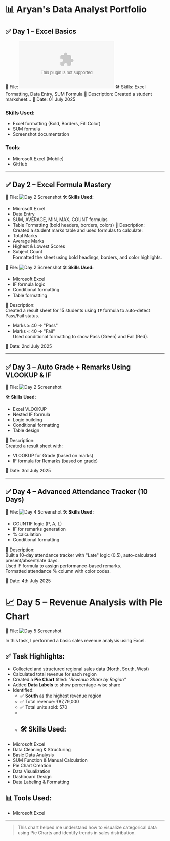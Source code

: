 # 📊 Aryan's Data Analyst Portfolio

## ✅ Day 1 – Excel Basics

📁 File: ![Day 1 Screenshot](./Aryan_Excel_day1_project.xls)
🛠️ Skills: Excel Formatting, Data Entry, SUM Formula
📝 Description: Created a student marksheet...
📅 Date: 01 July 2025
### Skills Used:
- Excel formatting (Bold, Borders, Fill Color)
- SUM formula
- Screenshot documentation

### Tools:
- Microsoft Excel (Mobile)
- GitHub


---

## ✅ Day 2 – Excel Formula Mastery

📁 File: ![Day 2 Screenshot](./Excelpractice2.png) 
🛠️ **Skills Used:**
- Microsoft Excel
- Data Entry
- SUM, AVERAGE, MIN, MAX, COUNT formulas
- Table Formatting (bold headers, borders, colors)
📝 Description:  
Created a student marks table and used formulas to calculate:
- Total Marks
- Average Marks
- Highest & Lowest Scores
- Subject Count  
Formatted the sheet using bold headings, borders, and color highlights.

📁 File: ![Day 2 Screenshot](./IF_FORMULA_RESULTS.jpg)
🛠️ **Skills Used:**
- Microsoft Excel
- IF formula logic
- Conditional formatting
- Table formatting

📝 Description:  
Created a result sheet for 15 students using `IF` formula to auto-detect Pass/Fail status.  
- Marks ≥ 40 → "Pass"  
- Marks < 40 → "Fail"  
Used conditional formatting to show Pass (Green) and Fail (Red).

📅 Date: 2nd July 2025

---

## ✅ Day 3 – Auto Grade + Remarks Using VLOOKUP & IF

📁 File: ![Day 2 Screenshot](./VLOOKUP_PRACTICE.jpg)

🛠️ **Skills Used:**
- Excel VLOOKUP
- Nested IF formula
- Logic building
- Conditional formatting
- Table design

📝 Description:  
Created a result sheet with:
- VLOOKUP for Grade (based on marks)
- IF formula for Remarks (based on grade)

📅 Date: 3rd July 2025


---

## ✅ Day 4 – Advanced Attendance Tracker (10 Days)

📁 File: ![Day 4 Screenshot](./ATTENDANCE_TRACKER_10DAYS.jpg)
🛠️ **Skills Used:**
- COUNTIF logic (P, A, L)
- IF for remarks generation
- % calculation
- Conditional formatting

📝 Description:  
Built a 10-day attendance tracker with "Late" logic (0.5), auto-calculated present/absent/late days.  
Used IF formula to assign performance-based remarks.  
Formatted attendance % column with color codes.

📅 Date: 4th July 2025

# 📈 Day 5 – Revenue Analysis with Pie Chart
📁 File: ![Day 5 Screenshot](./SALES_REVENUE.jpg)

In this task, I performed a basic sales revenue analysis using Excel.

## ✅ Task Highlights:

- Collected and structured regional sales data (North, South, West)
- Calculated total revenue for each region
- Created a **Pie Chart** titled: *"Revenue Share by Region"*
- Added **Data Labels** to show percentage-wise share
- Identified:
  - ✅ **South** as the highest revenue region
  - ✅ Total revenue: ₹87,79,000
  - ✅ Total units sold: 570
  - 
  - ## 🛠️ Skills Used:
- Microsoft Excel
- Data Cleaning & Structuring
- Basic Data Analysis
- SUM Function & Manual Calculation
- Pie Chart Creation
- Data Visualization
- Dashboard Design
- Data Labeling & Formatting

## 📊 Tools Used:
- Microsoft Excel

---
> This chart helped me understand how to visualize categorical data using Pie Charts and identify trends in sales distribution.


